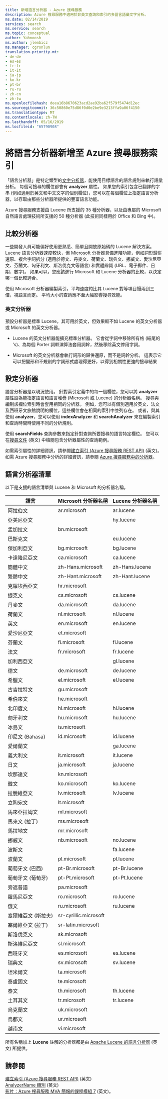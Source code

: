 ```yaml
---
title: 新增語言分析器 - Azure 搜尋服務
description: Azure 搜尋服務中適用於非英文查詢和索引的多語言語彙文字分析。
ms.date: 02/14/2019
services: search
ms.service: search
ms.topic: conceptual
author: Yahnoosh
ms.author: jlembicz
ms.manager: cgronlun
translation.priority.mt:
- de-de
- es-es
- fr-fr
- it-it
- ja-jp
- ko-kr
- pt-br
- ru-ru
- zh-cn
- zh-tw
ms.openlocfilehash: deea16b8670623acd2ae92ba62f579f5474d12ec
ms.sourcegitcommit: 36c50860e75d86f0d0e2be9e3213ffa9a06f4150
ms.translationtype: MT
ms.contentlocale: zh-TW
ms.lasthandoff: 05/16/2019
ms.locfileid: "65790908"
---
```

# <a name="add-language-analyzers-to-an-azure-search-index"></a>將語言分析器新增至 Azure 搜尋服務索引

「語言分析器」是特定類型的[文字分析器](search-analyzers.md)，能使用目標語言的語言規則來執行語彙分析。 每個可搜尋的欄位都會有 **analyzer** 屬性。 如果您的索引包含已翻譯的字串 (例如適用於英文和中文文字的個別欄位)，您可以在每個欄位上指定語言分析器，以存取由那些分析器所提供的豐富語言功能。  

Azure 搜尋服務支援由 Lucene 所支援的 35 種分析器，以及由專屬的 Microsoft 自然語言處理技術所支援的 50 種分析器 (此技術同樣用於 Office 和 Bing 中)。

## <a name="comparing-analyzers"></a>比較分析器

一些開發人員可能偏好使用更熟悉、簡單且開放原始碼的 Lucene 解決方案。 Lucene 語言分析器速度較快，但 Microsoft 分析器具備進階功能，例如詞形歸併還原、複合字詞拆分 (適用於德文、丹麥文、荷蘭文、瑞典文、挪威文、愛沙尼亞文、芬蘭文、匈牙利文、斯洛伐克文等語言) 和實體辨識 (URL、電子郵件、日期、數字)。 如果可以，您應該進行 Microsoft 和 Lucene 分析器的比較，以決定哪一個比較適合。 

使用 Microsoft 分析器編製索引，平均速度約比其 Lucene 對等項目慢兩到三倍，視語言而定。 平均大小的查詢應不至大幅影響搜尋效能。 

### <a name="english-analyzers"></a>英文分析器

預設分析器是標準 Lucene，其可用於英文，但效果較不如 Lucene 的英文分析器或 Microsoft 的英文分析器。 
 
+ Lucene 的英文分析器能擴充標準分析器。 它會從字詞中移除所有格 (結尾的 's)、為每個 Porter 詞幹演算法套用詞幹，然後移除英文停用字詞。  

+ Microsoft 的英文分析器會執行詞形的歸併還原，而不是詞幹分析。 這表示它可以把變形和不規則的字詞形式處理得更好，以得到相關性更強的搜尋結果 

## <a name="configuring-analyzers"></a>設定分析器

語言分析器是以現況使用。 針對索引定義中的每一個欄位，您可以將 **analyzer** 屬性設為能指定語言和語言堆疊 (Microsoft 或 Lucene) 的分析器名稱。 搜尋與編制該欄位索引時會套用相同的分析器。 例如，您可以有個別適用於英文、法文及西班牙文旅館說明的欄位，這些欄位會在相同的索引中並列存在。 或者，與其使用 **analyzer**，您可以使用 **indexAnalyzer** 和 **searchAnalyzer** 來在編製索引和查詢時間時使用不同的分析規則。 

使用 **searchFields** 查詢參數來指定針對查詢所要搜尋的語言特定欄位。 您可以在[搜尋文件](https://docs.microsoft.com/rest/api/searchservice/search-documents) \(英文\) 中檢閱包含分析器屬性的查詢範例。 

如需索引屬性的詳細資訊，請參閱[建立索引 &#40;Azure 搜尋服務 REST API&#41;](https://docs.microsoft.com/rest/api/searchservice/create-index) \(英文\)。 如需 Azure 搜尋服務中分析的詳細資訊，請參閱 [Azure 搜尋服務中的分析器](https://docs.microsoft.com/azure/search/search-analyzers)。

<a name="language-analyzer-list"></a>

## <a name="language-analyzer-list"></a>語言分析器清單 
 以下是支援的語言清單與 Lucene 和 Microsoft 的分析器名稱。  

|語言|Microsoft 分析器名稱|Lucene 分析器名稱|  
|--------------|-----------------------------|--------------------------|  
|阿拉伯文|ar.microsoft|ar.lucene|  
|亞美尼亞文||hy.lucene|  
|孟加拉文|bn.microsoft||  
|巴斯克文||eu.lucene|  
|保加利亞文|bg.microsoft|bg.lucene|  
|卡達隆尼亞文|ca.microsoft|ca.lucene|  
|簡體中文|zh-Hans.microsoft|zh-Hans.lucene|  
|繁體中文|zh-Hant.microsoft|zh-Hant.lucene|  
|克羅埃西亞文|hr.microsoft||  
|捷克文|cs.microsoft|cs.lucene|  
|丹麥文|da.microsoft|da.lucene|  
|荷蘭文|nl.microsoft|nl.lucene|  
|英文|en.microsoft|en.lucene|  
|愛沙尼亞文|et.microsoft||  
|芬蘭文|fi.microsoft|fi.lucene|  
|法文|fr.microsoft|fr.lucene|  
|加利西亞文||gl.lucene|  
|德文|de.microsoft|de.lucene|  
|希臘文|el.microsoft|el.lucene|  
|古吉拉特文|gu.microsoft||  
|希伯來文|he.microsoft||  
|北印度文|hi.microsoft|hi.lucene|  
|匈牙利文|hu.microsoft|hu.lucene|  
|冰島文|is.microsoft||  
|印尼文 (Bahasa)|id.microsoft|id.lucene|  
|愛爾蘭文||ga.lucene|  
|義大利文|it.microsoft|it.lucene|  
|日文|ja.microsoft|ja.lucene|  
|坎那達文|kn.microsoft||  
|韓文|ko.microsoft|ko.lucene|  
|拉脫維亞文|lv.microsoft|lv.lucene|  
|立陶宛文|lt.microsoft||  
|馬來亞拉姆文|ml.microsoft||  
|馬來文 (拉丁)|ms.microsoft||  
|馬拉地文|mr.microsoft||  
|挪威文|nb.microsoft|no.lucene|  
|波斯文||fa.lucene|  
|波蘭文|pl.microsoft|pl.lucene|  
|葡萄牙文 (巴西)|pt-Br.microsoft|pt-Br.lucene|  
|葡萄牙文 (葡萄牙)|pt-Pt.microsoft|pt-Pt.lucene|  
|旁遮普語|pa.microsoft||  
|羅馬尼亞文|ro.microsoft|ro.lucene|  
|俄文|ru.microsoft|ru.lucene|  
|塞爾維亞文 (斯拉夫)|sr-cyrillic.microsoft||  
|塞爾維亞文 (拉丁)|sr-latin.microsoft||  
|斯洛伐克文|sk.microsoft||  
|斯洛維尼亞文|sl.microsoft||  
|西班牙文|es.microsoft|es.lucene|  
|瑞典文|sv.microsoft|sv.lucene|  
|坦米爾文|ta.microsoft||  
|泰盧固文|te.microsoft||  
|泰文|th.microsoft|th.lucene|  
|土耳其文|tr.microsoft|tr.lucene|  
|烏克蘭文|uk.microsoft||  
|烏都文|ur.microsoft||  
|越南文|vi.microsoft||  

 所有名稱加上 **Lucene** 註解的分析器都是由 [Apache Lucene 的語言分析器](https://lucene.apache.org/core/4_9_0/core/overview-summary.html ) \(英文\) 所提供。

## <a name="see-also"></a>請參閱  
 [建立索引 &#40;Azure 搜尋服務 REST API&#41;](https://docs.microsoft.com/rest/api/searchservice/create-index) \(英文\)  
 [AnalyzerName 類別](https://docs.microsoft.com/dotnet/api/microsoft.azure.search.models.analyzername) \(英文\)  
 [影片：Azure 搜尋服務 MVA 簡報的課程模組 7](https://channel9.msdn.com/Series/Adding-Microsoft-Azure-Search-to-Your-Websites-and-Apps/07) \(英文\)。  

